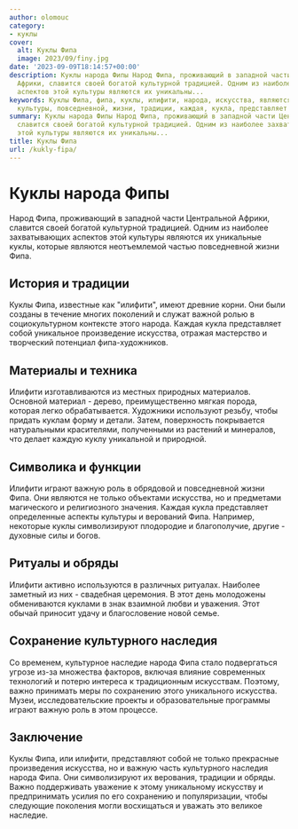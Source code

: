 ```yaml
---
author: olomouc
category:
- куклы
cover:
  alt: Куклы Фипа
  image: 2023/09/finy.jpg
date: '2023-09-09T18:14:57+00:00'
description: Куклы народа Фипы Народ Фипа, проживающий в западной части Центральной
  Африки, славится своей богатой культурной традицией. Одним из наиболее захватывающих
  аспектов этой культуры являются их уникальны...
keywords: Куклы Фипа, фипа, куклы, илифити, народа, искусства, являются, важную, наиболее,
  культуры, повседневной, жизни, традиции, каждая, кукла, представляет
summary: Куклы народа Фипы Народ Фипа, проживающий в западной части Центральной Африки,
  славится своей богатой культурной традицией. Одним из наиболее захватывающих аспектов
  этой культуры являются их уникальны...
title: Куклы Фипа
url: /kukly-fipa/
---
```


# Куклы народа Фипы

Народ Фипа, проживающий в западной части Центральной Африки, славится своей богатой культурной традицией. Одним из наиболее захватывающих аспектов этой культуры являются их уникальные куклы, которые являются неотъемлемой частью повседневной жизни Фипа.

## История и традиции

Куклы Фипа, известные как "илифити", имеют древние корни. Они были созданы в течение многих поколений и служат важной ролью в социокультурном контексте этого народа. Каждая кукла представляет собой уникальное произведение искусства, отражая мастерство и творческий потенциал фипа-художников.

## Материалы и техника

Илифити изготавливаются из местных природных материалов. Основной материал \- дерево, преимущественно мягкая порода, которая легко обрабатывается. Художники используют резьбу, чтобы придать куклам форму и детали. Затем, поверхность покрывается натуральными красителями, полученными из растений и минералов, что делает каждую куклу уникальной и природной.

## Символика и функции

Илифити играют важную роль в обрядовой и повседневной жизни Фипа. Они являются не только объектами искусства, но и предметами магического и религиозного значения. Каждая кукла представляет определенные аспекты культуры и верований Фипа. Например, некоторые куклы символизируют плодородие и благополучие, другие \- духовные силы и богов.

## Ритуалы и обряды

Илифити активно используются в различных ритуалах. Наиболее заметный из них \- свадебная церемония. В этот день молодожены обмениваются куклами в знак взаимной любви и уважения. Этот обычай приносит удачу и благословение новой семье.

## Сохранение культурного наследия

Со временем, культурное наследие народа Фипа стало подвергаться угрозе из-за множества факторов, включая влияние современных технологий и потерю интереса к традиционным искусствам. Поэтому, важно принимать меры по сохранению этого уникального искусства. Музеи, исследовательские проекты и образовательные программы играют важную роль в этом процессе.

## Заключение

Куклы Фипа, или илифити, представляют собой не только прекрасные произведения искусства, но и важную часть культурного наследия народа Фипа. Они символизируют их верования, традиции и обряды. Важно поддерживать уважение к этому уникальному искусству и предпринимать усилия по его сохранению и популяризации, чтобы следующие поколения могли восхищаться и уважать это великое наследие.